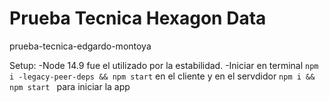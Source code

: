 # Prueba Tecnica Hexagon Data

prueba-tecnica-edgardo-montoya

Setup:
-Node 14.9 fue el utilizado por la estabilidad.
-Iniciar en terminal `npm i -legacy-peer-deps && npm start` en el cliente y en el servdidor `npm i && npm start ` para iniciar la app
